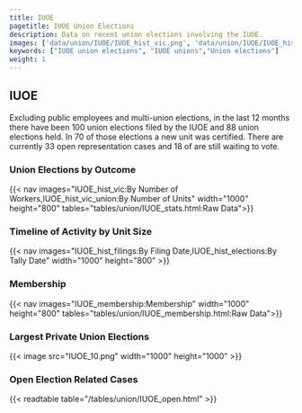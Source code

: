 ```yaml
---
title: IUOE
pagetitle: IUOE Union Elections
description: Data on recent union elections involving the IUOE.
images: ['data/union/IUOE/IUOE_hist_vic.png', 'data/union/IUOE/IUOE_hist_size.png', 'data/union/IUOE/IUOE_10.png']
keywords: ["IUOE union elections", "IUOE unions","Union elections"]
weight: 1
---
```

##  IUOE

Excluding public employees and multi-union elections, in the last 12 months there have been 100 union elections filed by the IUOE and 88 union elections held. In 70 of those elections a new unit was certified. There are currently 33 open representation cases and 18 of are still waiting to vote.

### Union Elections by Outcome
{{< nav images="IUOE_hist_vic:By Number of Workers,IUOE_hist_vic_union:By Number of Units" width="1000" height="800" tables="tables/union/IUOE_stats.html:Raw Data">}}

### Timeline of Activity by Unit Size
{{< nav images="IUOE_hist_filings:By Filing Date,IUOE_hist_elections:By Tally Date" width="1000" height="800" >}}

### Membership
{{< nav images="IUOE_membership:Membership" width="1000" height="800" tables="tables/union/IUOE_membership.html:Raw Data">}}

### Largest Private Union Elections
{{< image src="IUOE_10.png" width="1000" height="1000"  >}}

### Open Election Related Cases
{{< readtable table="/tables/union/IUOE_open.html" >}}

